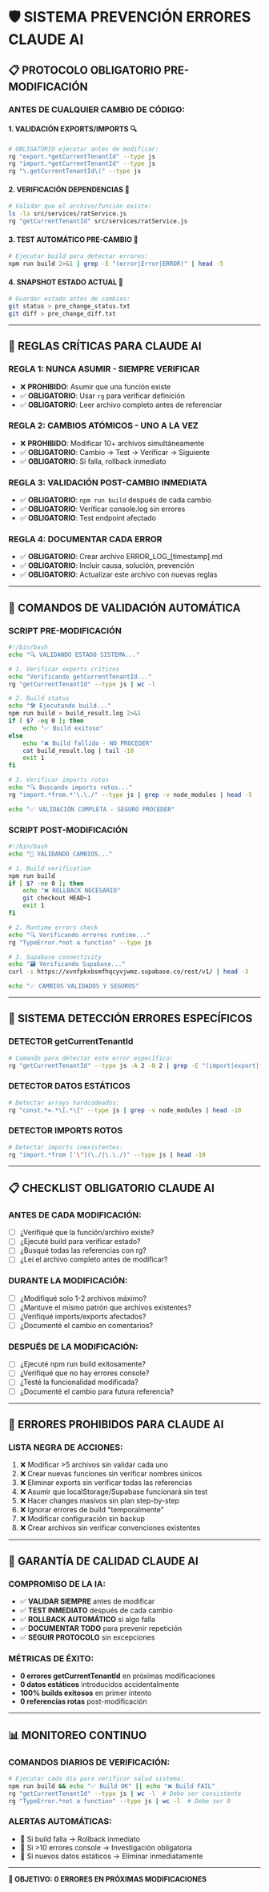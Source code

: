 # 🛡️ SISTEMA PREVENCIÓN ERRORES CLAUDE AI

## 📋 PROTOCOLO OBLIGATORIO PRE-MODIFICACIÓN

### **ANTES DE CUALQUIER CAMBIO DE CÓDIGO:**

#### 1. **VALIDACIÓN EXPORTS/IMPORTS** 🔍
```bash
# OBLIGATORIO ejecutar antes de modificar:
rg "export.*getCurrentTenantId" --type js
rg "import.*getCurrentTenantId" --type js  
rg "\.getCurrentTenantId\(" --type js
```

#### 2. **VERIFICACIÓN DEPENDENCIAS** 🔗
```bash
# Validar que el archivo/función existe:
ls -la src/services/ratService.js
rg "getCurrentTenantId" src/services/ratService.js
```

#### 3. **TEST AUTOMÁTICO PRE-CAMBIO** 🧪
```bash
# Ejecutar build para detectar errores:
npm run build 2>&1 | grep -E "(error|Error|ERROR)" | head -5
```

#### 4. **SNAPSHOT ESTADO ACTUAL** 📸
```bash
# Guardar estado antes de cambios:
git status > pre_change_status.txt
git diff > pre_change_diff.txt
```

---

## 🚨 REGLAS CRÍTICAS PARA CLAUDE AI

### **REGLA 1: NUNCA ASUMIR - SIEMPRE VERIFICAR**
- ❌ **PROHIBIDO**: Asumir que una función existe
- ✅ **OBLIGATORIO**: Usar `rg` para verificar definición
- ✅ **OBLIGATORIO**: Leer archivo completo antes de referenciar

### **REGLA 2: CAMBIOS ATÓMICOS - UNO A LA VEZ**
- ❌ **PROHIBIDO**: Modificar 10+ archivos simultáneamente
- ✅ **OBLIGATORIO**: Cambio → Test → Verificar → Siguiente
- ✅ **OBLIGATORIO**: Si falla, rollback inmediato

### **REGLA 3: VALIDACIÓN POST-CAMBIO INMEDIATA**
- ✅ **OBLIGATORIO**: `npm run build` después de cada cambio
- ✅ **OBLIGATORIO**: Verificar console.log sin errores
- ✅ **OBLIGATORIO**: Test endpoint afectado

### **REGLA 4: DOCUMENTAR CADA ERROR**
- ✅ **OBLIGATORIO**: Crear archivo ERROR_LOG_[timestamp].md
- ✅ **OBLIGATORIO**: Incluir causa, solución, prevención
- ✅ **OBLIGATORIO**: Actualizar este archivo con nuevas reglas

---

## 🔧 COMANDOS DE VALIDACIÓN AUTOMÁTICA

### **SCRIPT PRE-MODIFICACIÓN**
```bash
#!/bin/bash
echo "🔍 VALIDANDO ESTADO SISTEMA..."

# 1. Verificar exports críticos
echo "Verificando getCurrentTenantId..."
rg "getCurrentTenantId" --type js | wc -l

# 2. Build status
echo "🛠️ Ejecutando build..."
npm run build > build_result.log 2>&1
if [ $? -eq 0 ]; then
    echo "✅ Build exitoso"
else
    echo "❌ Build fallido - NO PROCEDER"
    cat build_result.log | tail -10
    exit 1
fi

# 3. Verificar imports rotos
echo "🔍 Buscando imports rotos..."
rg "import.*from.*'\.\./" --type js | grep -v node_modules | head -5

echo "✅ VALIDACIÓN COMPLETA - SEGURO PROCEDER"
```

### **SCRIPT POST-MODIFICACIÓN**
```bash
#!/bin/bash
echo "🧪 VALIDANDO CAMBIOS..."

# 1. Build verification
npm run build
if [ $? -ne 0 ]; then
    echo "❌ ROLLBACK NECESARIO"
    git checkout HEAD~1
    exit 1
fi

# 2. Runtime errors check
echo "🔍 Verificando errores runtime..."
rg "TypeError.*not a function" --type js

# 3. Supabase connectivity
echo "🗃️ Verificando Supabase..."
curl -s https://xvnfpkxbsmfhqcyvjwmz.supabase.co/rest/v1/ | head -3

echo "✅ CAMBIOS VALIDADOS Y SEGUROS"
```

---

## 🎯 SISTEMA DETECCIÓN ERRORES ESPECÍFICOS

### **DETECTOR getCurrentTenantId**
```bash
# Comando para detectar este error específico:
rg "getCurrentTenantId" --type js -A 2 -B 2 | grep -E "(import|export|function)"
```

### **DETECTOR DATOS ESTÁTICOS**
```bash
# Detectar arrays hardcodeados:
rg "const.*=.*\[.*\{" --type js | grep -v node_modules | head -10
```

### **DETECTOR IMPORTS ROTOS**
```bash
# Detectar imports inexistentes:
rg "import.*from ['\"](\./|\.\./)" --type js | head -10
```

---

## 📋 CHECKLIST OBLIGATORIO CLAUDE AI

### **ANTES DE CADA MODIFICACIÓN:**
- [ ] ¿Verifiqué que la función/archivo existe?
- [ ] ¿Ejecuté build para verificar estado?
- [ ] ¿Busqué todas las referencias con rg?
- [ ] ¿Leí el archivo completo antes de modificar?

### **DURANTE LA MODIFICACIÓN:**
- [ ] ¿Modifiqué solo 1-2 archivos máximo?
- [ ] ¿Mantuve el mismo patrón que archivos existentes?
- [ ] ¿Verifiqué imports/exports afectados?
- [ ] ¿Documenté el cambio en comentarios?

### **DESPUÉS DE LA MODIFICACIÓN:**
- [ ] ¿Ejecuté npm run build exitosamente?
- [ ] ¿Verifiqué que no hay errores console?
- [ ] ¿Testé la funcionalidad modificada?
- [ ] ¿Documenté el cambio para futura referencia?

---

## 🚫 ERRORES PROHIBIDOS PARA CLAUDE AI

### **LISTA NEGRA DE ACCIONES:**
1. ❌ Modificar >5 archivos sin validar cada uno
2. ❌ Crear nuevas funciones sin verificar nombres únicos  
3. ❌ Eliminar exports sin verificar todas las referencias
4. ❌ Asumir que localStorage/Supabase funcionará sin test
5. ❌ Hacer changes masivos sin plan step-by-step
6. ❌ Ignorar errores de build "temporalmente"
7. ❌ Modificar configuración sin backup
8. ❌ Crear archivos sin verificar convenciones existentes

---

## 🎯 GARANTÍA DE CALIDAD CLAUDE AI

### **COMPROMISO DE LA IA:**
- ✅ **VALIDAR SIEMPRE** antes de modificar
- ✅ **TEST INMEDIATO** después de cada cambio  
- ✅ **ROLLBACK AUTOMÁTICO** si algo falla
- ✅ **DOCUMENTAR TODO** para prevenir repetición
- ✅ **SEGUIR PROTOCOLO** sin excepciones

### **MÉTRICAS DE ÉXITO:**
- **0 errores getCurrentTenantId** en próximas modificaciones
- **0 datos estáticos** introducidos accidentalmente  
- **100% builds exitosos** en primer intento
- **0 referencias rotas** post-modificación

---

## 📊 MONITOREO CONTINUO

### **COMANDOS DIARIOS DE VERIFICACIÓN:**
```bash
# Ejecutar cada día para verificar salud sistema:
npm run build && echo "✅ Build OK" || echo "❌ Build FAIL"
rg "getCurrentTenantId" --type js | wc -l  # Debe ser consistente
rg "TypeError.*not a function" --type js | wc -l  # Debe ser 0
```

### **ALERTAS AUTOMÁTICAS:**
- 🚨 Si build falla → Rollback inmediato
- 🚨 Si >10 errores console → Investigación obligatoria
- 🚨 Si nuevos datos estáticos → Eliminar inmediatamente

---

**🎯 OBJETIVO: 0 ERRORES EN PRÓXIMAS MODIFICACIONES**
